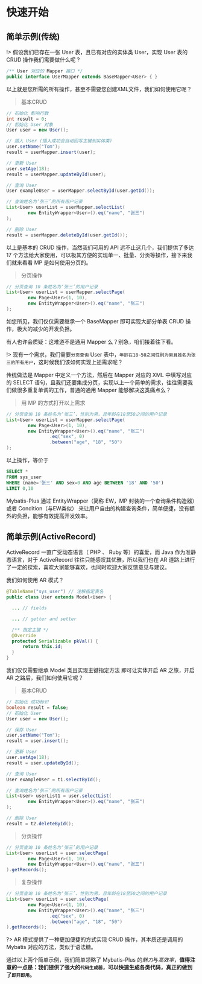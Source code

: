 # 快速开始

## 简单示例(传统)

!> 假设我们已存在一张 User 表，且已有对应的实体类 User，实现 User 表的 CRUD 操作我们需要做什么呢？

```java
/** User 对应的 Mapper 接口 */
public interface UserMapper extends BaseMapper<User> { }
```

以上就是您所需的所有操作，甚至不需要您创建XML文件，我们如何使用它呢？

> 基本CRUD

```java
// 初始化 影响行数
int result = 0;
// 初始化 User 对象
User user = new User();

// 插入 User (插入成功会自动回写主键到实体类)
user.setName("Tom");
result = userMapper.insert(user);

// 更新 User
user.setAge(18);
result = userMapper.updateById(user);

// 查询 User
User exampleUser = userMapper.selectById(user.getId());

// 查询姓名为‘张三’的所有用户记录
List<User> userList = userMapper.selectList(
        new EntityWrapper<User>().eq("name", "张三")
);

// 删除 User
result = userMapper.deleteById(user.getId());
```

以上是基本的 CRUD 操作，当然我们可用的 API 远不止这几个，我们提供了多达 17 个方法给大家使用，可以极其方便的实现单一、批量、分页等操作，接下来我们就来看看 MP 是如何使用分页的。

> 分页操作

```java
// 分页查询 10 条姓名为‘张三’的用户记录
List<User> userList = userMapper.selectPage(
        new Page<User>(1, 10),
        new EntityWrapper<User>().eq("name", "张三")
);
```

如您所见，我们仅仅需要继承一个 BaseMapper 即可实现大部分单表 CRUD 操作，极大的减少的开发负担。

有人也许会质疑：这难道不是通用 Mapper 么？别急，咱们接着往下看。

!> 现有一个需求，我们需要`分页查询` User 表中，`年龄在18~50之间性别为男且姓名为张三的所有用户`，这时候我们该如何实现上述需求呢？

传统做法是 Mapper 中定义一个方法，然后在 Mapper 对应的 XML 中填写对应的 SELECT 语句，且我们还要集成分页，实现以上一个简单的需求，往往需要我们做很多重复单调的工作，普通的通用 Mapper 能够解决这类痛点么？

> 用 MP 的方式打开以上需求

```java
// 分页查询 10 条姓名为‘张三’、性别为男，且年龄在18至50之间的用户记录
List<User> userList = userMapper.selectPage(
        new Page<User>(1, 10),
        new EntityWrapper<User>().eq("name", "张三")
                .eq("sex", 0)
                .between("age", "18", "50")
);
```

以上操作，等价于

```sql
SELECT *
FROM sys_user
WHERE (name='张三' AND sex=0 AND age BETWEEN '18' AND '50')
LIMIT 0,10
```

Mybatis-Plus 通过 EntityWrapper（简称 EW，MP 封装的一个查询条件构造器）或者 Condition（与EW类似） 来让用户自由的构建查询条件，简单便捷，没有额外的负担，能够有效提高开发效率。

## 简单示例(ActiveRecord)

ActiveRecord 一直广受动态语言（ PHP 、 Ruby 等）的喜爱，而 Java 作为准静态语言，对于 ActiveRecord 往往只能感叹其优雅，所以我们也在 AR 道路上进行了一定的探索，喜欢大家能够喜欢，也同时欢迎大家反馈意见与建议。

我们如何使用 AR 模式？

```java
@TableName("sys_user") // 注解指定表名
public class User extends Model<User> {

  ... // fields

  ... // getter and setter

  /** 指定主键 */
  @Override
  protected Serializable pkVal() {
      return this.id;
  }
}
```

我们仅仅需要继承 Model 类且实现主键指定方法 即可让实体开启 AR 之旅，开启 AR 之路后，我们如何使用它呢？

> 基本CRUD

```java
// 初始化 成功标识
boolean result = false;
// 初始化 User
User user = new User();

// 保存 User
user.setName("Tom");
result = user.insert();

// 更新 User
user.setAge(18);
result = user.updateById();

// 查询 User
User exampleUser = t1.selectById();

// 查询姓名为‘张三’的所有用户记录
List<User> userList1 = user.selectList(
        new EntityWrapper<User>().eq("name", "张三")
);

// 删除 User
result = t2.deleteById();
```

> 分页操作

```java
// 分页查询 10 条姓名为‘张三’的用户记录
List<User> userList = user.selectPage(
        new Page<User>(1, 10),
        new EntityWrapper<User>().eq("name", "张三")
).getRecords();
```

> 复杂操作

```java
// 分页查询 10 条姓名为‘张三’、性别为男，且年龄在18至50之间的用户记录
List<User> userList = user.selectPage(
        new Page<User>(1, 10),
        new EntityWrapper<User>().eq("name", "张三")
                .eq("sex", 0)
                .between("age", "18", "50")
).getRecords();
```

?> AR 模式提供了一种更加便捷的方式实现 CRUD 操作，其本质还是调用的 Mybatis 对应的方法，类似于语法糖。

通过以上两个简单示例，我们简单领略了 Mybatis-Plus 的*魅力*与*高效率*，**值得注意的一点是：我们提供了强大的`代码生成器`，可以快速生成各类代码，真正的做到了`即开即用`。**
